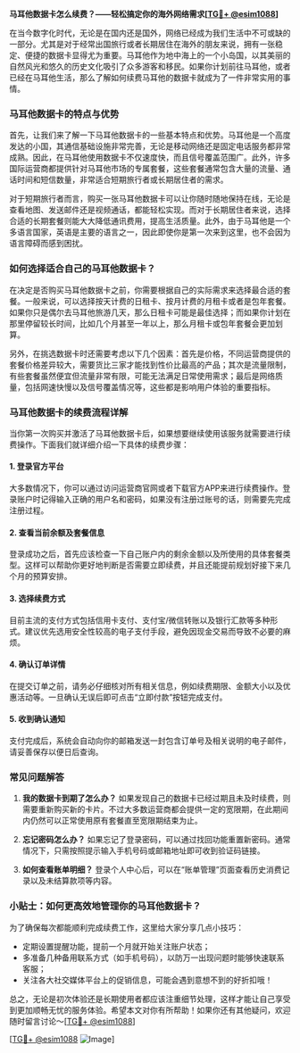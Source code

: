 **马耳他数据卡怎么续费？——轻松搞定你的海外网络需求[[TG💪+ @esim1088](https://t.me/s/esim1088)]**

在当今数字化时代，无论是在国内还是国外，网络已经成为我们生活中不可或缺的一部分。尤其是对于经常出国旅行或者长期居住在海外的朋友来说，拥有一张稳定、便捷的数据卡显得尤为重要。马耳他作为地中海上的一个小岛国，以其美丽的自然风光和悠久的历史文化吸引了众多游客和移民。如果你计划前往马耳他，或者已经在马耳他生活，那么了解如何续费马耳他的数据卡就成为了一件非常实用的事情。

### 马耳他数据卡的特点与优势

首先，让我们来了解一下马耳他数据卡的一些基本特点和优势。马耳他是一个高度发达的小国，其通信基础设施非常完善，无论是移动网络还是固定电话服务都非常成熟。因此，在马耳他使用数据卡不仅速度快，而且信号覆盖范围广。此外，许多国际运营商都提供针对马耳他市场的专属套餐，这些套餐通常包含大量的流量、通话时间和短信数量，非常适合短期旅行者或长期居住者的需求。

对于短期旅行者而言，购买一张马耳他数据卡可以让你随时随地保持在线，无论是查看地图、发送邮件还是视频通话，都能轻松实现。而对于长期居住者来说，选择合适的长期套餐则能大大降低通讯费用，提高生活质量。此外，由于马耳他是一个多语言国家，英语是主要的语言之一，因此即使你是第一次来到这里，也不会因为语言障碍而感到困扰。

### 如何选择适合自己的马耳他数据卡？

在决定是否购买马耳他数据卡之前，你需要根据自己的实际需求来选择最合适的套餐。一般来说，可以选择按天计费的日租卡、按月计费的月租卡或者是包年套餐。如果你只是偶尔去马耳他旅游几天，那么日租卡可能是最佳选择；而如果你计划在那里停留较长时间，比如几个月甚至一年以上，那么月租卡或包年套餐会更加划算。

另外，在挑选数据卡时还需要考虑以下几个因素：首先是价格，不同运营商提供的套餐价格差异较大，需要货比三家才能找到性价比最高的产品；其次是流量限制，有些套餐虽然便宜但流量非常有限，可能无法满足日常使用需求；最后是网络质量，包括网速快慢以及信号覆盖情况等，这些都是影响用户体验的重要指标。

### 马耳他数据卡的续费流程详解

当你第一次购买并激活了马耳他数据卡后，如果想要继续使用该服务就需要进行续费操作。下面我们就详细介绍一下具体的续费步骤：

#### 1. 登录官方平台
大多数情况下，你可以通过访问运营商官网或者下载官方APP来进行续费操作。登录账户时记得输入正确的用户名和密码，如果没有注册过账号的话，则需要先完成注册过程。

#### 2. 查看当前余额及套餐信息
登录成功之后，首先应该检查一下自己账户内的剩余金额以及所使用的具体套餐类型。这样可以帮助你更好地判断是否需要立即续费，并且还能提前规划好接下来几个月的预算安排。

#### 3. 选择续费方式
目前主流的支付方式包括信用卡支付、支付宝/微信转账以及银行汇款等多种形式。建议优先选用安全性较高的电子支付手段，避免因现金交易而导致不必要的麻烦。

#### 4. 确认订单详情
在提交订单之前，请务必仔细核对所有相关信息，例如续费期限、金额大小以及优惠活动等。一旦确认无误后即可点击“立即付款”按钮完成支付。

#### 5. 收到确认通知
支付完成后，系统会自动向你的邮箱发送一封包含订单号及相关说明的电子邮件，请妥善保存以便日后查询。

### 常见问题解答

1. **我的数据卡到期了怎么办？**
   如果发现自己的数据卡已经过期且未及时续费，则需要重新购买新的卡片。不过大多数运营商都会提供一定的宽限期，在此期间内仍然可以正常使用原有套餐直至宽限期结束为止。

2. **忘记密码怎么办？**
   如果忘记了登录密码，可以通过找回功能重置新密码。通常情况下，只需按照提示输入手机号码或邮箱地址即可收到验证码链接。

3. **如何查看账单明细？**
   登录个人中心后，可以在“账单管理”页面查看历史消费记录以及未结算款项等内容。

### 小贴士：如何更高效地管理你的马耳他数据卡？

为了确保每次都能顺利完成续费工作，这里给大家分享几点小技巧：
- 定期设置提醒功能，提前一个月就开始关注账户状态；
- 多准备几种备用联系方式（如手机号码），以防万一出现问题时能够快速联系客服；
- 关注各大社交媒体平台上的促销信息，可能会遇到意想不到的好折扣哦！

总之，无论是初次体验还是长期使用者都应该注重细节处理，这样才能让自己享受到更加顺畅无忧的服务体验。希望本文对你有所帮助！如果你还有其他疑问，欢迎随时留言讨论～[[TG💪+ @esim1088](https://t.me/s/esim1088)]

[[TG💪+ @esim1088](https://t.me/s/esim1088) ![Image](https://i.postimg.cc/4NQfJmqS/Snipaste-2025-05-13-00-14-12.png)]